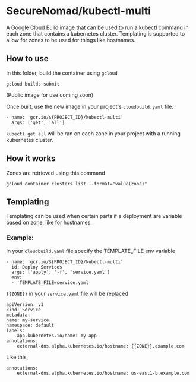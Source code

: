 # SecureNomad/kubectl-multi

A Google Cloud Build image that can be used to run a kubectl command in each zone that contains a kubernetes cluster. Templating is supported to allow for zones to be used for things like hostnames.

## How to use

In this folder, build the container using `gcloud`

```
gcloud builds submit
```

(Public image for use coming soon)

Once built, use the new image in your project's `cloudbuild.yaml` file.

```
- name: 'gcr.io/${PROJECT_ID}/kubectl-multi'
  args: ['get', 'all']
```

`kubectl get all` will be ran on each zone in your project with a running kubernetes cluster.

## How it works

Zones are retrieved using this command

```
gcloud container clusters list --format="value(zone)"
```

## Templating

Templating can be used when certain parts if a deployment are variable based on zone, like for hostnames.

### Example:

In your `cloudbuild.yaml` file specify the TEMPLATE_FILE env variable

```
- name: 'gcr.io/${PROJECT_ID}/kubectl-multi'
  id: Deploy Services
  args: ['apply', '-f', 'service.yaml']
  env:
  - 'TEMPLATE_FILE=service.yaml'
```

`{{ZONE}}` in your `service.yaml` file will be replaced

```
apiVersion: v1
kind: Service
metadata:
name: my-service
namespace: default
labels:
    app.kubernetes.io/name: my-app
annotations:
    external-dns.alpha.kubernetes.io/hostname: {{ZONE}}.example.com
```

Like this

```
annotations:
    external-dns.alpha.kubernetes.io/hostname: us-east1-b.example.com
```
